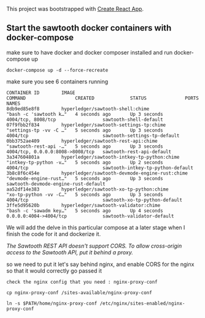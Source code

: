 This project was bootstrapped with [Create React App](https://github.com/facebook/create-react-app).



## Start the sawtooth docker containers with docker-compose


make sure to have docker and docker composer installed and run docker-compose up 

```
docker-compose up -d --force-recreate

```

make sure you see 6 containers running

```
CONTAINER ID        IMAGE                                            COMMAND                  CREATED             STATUS              PORTS                              NAMES
8db9ed85e8f8        hyperledger/sawtooth-shell:chime                 "bash -c 'sawtooth k…"   4 seconds ago       Up 3 seconds        4004/tcp, 8008/tcp                 sawtooth-shell-default
07f9fbb2f834        hyperledger/sawtooth-settings-tp:chime           "settings-tp -vv -C …"   5 seconds ago       Up 3 seconds        4004/tcp                           sawtooth-settings-tp-default
0bb3752ae409        hyperledger/sawtooth-rest-api:chime              "sawtooth-rest-api -…"   5 seconds ago       Up 3 seconds        4004/tcp, 0.0.0.0:8008->8008/tcp   sawtooth-rest-api-default
3a347604801a        hyperledger/sawtooth-intkey-tp-python:chime      "intkey-tp-python -v…"   5 seconds ago       Up 2 seconds        4004/tcp                           sawtooth-intkey-tp-python-default
3b8c8f6c454e        hyperledger/sawtooth-devmode-engine-rust:chime   "devmode-engine-rust…"   5 seconds ago       Up 3 seconds                                           sawtooth-devmode-engine-rust-default
aa52df14e383        hyperledger/sawtooth-xo-tp-python:chime          "xo-tp-python -vv -C…"   5 seconds ago       Up 3 seconds        4004/tcp                           sawtooth-xo-tp-python-default
3ffe5d95620b        hyperledger/sawtooth-validator:chime             "bash -c 'sawadm key…"   5 seconds ago       Up 4 seconds        0.0.0.0:4004->4004/tcp             sawtooth-validator-default
```

We will add the delve in this particular compose at a later stage when I finish the code for it and dockerize it.

*The Sawtooth REST API doesn't support CORS. To allow cross-origin access to the Sawtooth API, put it behind a proxy.*

so we need to put it let's say behind nginx, and enable CORS for the nginx so that it would correctly go passed it 

```
check the nginx config that you need : nginx-proxy-conf

cp nginx-proxy-conf /sites-available/nginx-proxy-conf

ln -s $PATH/home/nginx-proxy-conf /etc/nginx/sites-enabled/nginx-proxy-conf
```


